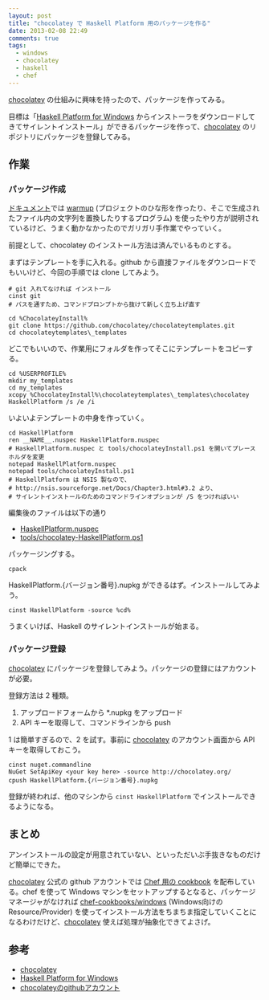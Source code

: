 ```yaml
---
layout: post
title: "chocolatey で Haskell Platform 用のパッケージを作る"
date: 2013-02-08 22:49
comments: true
tags:
  - windows
  - chocolatey
  - haskell
  - chef
---
```


[chocolatey] の仕組みに興味を持ったので、パッケージを作ってみる。

<!-- more -->

目標は「[Haskell Platform for Windows] からインストーラをダウンロードしてきてサイレントインストール」ができるパッケージを作って、[chocolatey] のリポジトリにパッケージを登録してみる。

## 作業

### パッケージ作成

[ドキュメント](https://github.com/chocolatey/chocolatey/wiki/CreatePackages)では [warmup] (プロジェクトのひな形を作ったり、そこで生成されたファイル内の文字列を置換したりするプログラム) を使ったやり方が説明されているけど、うまく動かなかったのでガリガリ手作業でやっていく。

前提として、chocolatey のインストール方法は済んでいるものとする。

まずはテンプレートを手に入れる。github から直接ファイルをダウンロードでもいいけど、今回の手順では clone してみよう。

    # git 入れてなければ インストール
    cinst git
    # パスを通すため、コマンドプロンプトから抜けて新しく立ち上げ直す

    cd %ChocolateyInstall%
    git clone https://github.com/chocolatey/chocolateytemplates.git
    cd chocolateytemplates\_templates

どこでもいいので、作業用にフォルダを作ってそこにテンプレートをコピーする。

    cd %USERPROFILE%
    mkdir my_templates
    cd my_templates
    xcopy %ChocolateyInstall%\chocolateytemplates\_templates\chocolatey HaskellPlatform /s /e /i

いよいよテンプレートの中身を作っていく。

    cd HaskellPlatform
    ren __NAME__.nuspec HaskellPlatform.nuspec 
    # HaskellPlatform.nuspec と tools/chocolateyInstall.ps1 を開いてプレースホルダを変更
    notepad HaskellPlatform.nuspec
    notepad tools/chocolateyInstall.ps1
    # HaskellPlatform は NSIS 製なので、
    # http://nsis.sourceforge.net/Docs/Chapter3.html#3.2 より、
    # サイレントインストールのためのコマンドラインオプションが /S をつければいい

編集後のファイルは以下の通り

- [HaskellPlatform.nuspec](https://github.com/f440/chocolatey-HaskellPlatform/blob/master/HaskellPlatform.nuspec)
- [tools/chocolatey-HaskellPlatform.ps1](https://github.com/f440/chocolatey-HaskellPlatform/blob/master/tools/chocolateyInstall.ps1)

パッケージングする。

    cpack

HaskellPlatform.{バージョン番号}.nupkg ができるはず。インストールしてみよう。

    cinst HaskellPlatform -source %cd%

うまくいけば、Haskell のサイレントインストールが始まる。

### パッケージ登録

[chocolatey] にパッケージを登録してみよう。パッケージの登録にはアカウントが必要。

登録方法は 2 種類。

1. アップロードフォームから \*.nupkg をアップロード
2. API キーを取得して、コマンドラインから push

1 は簡単すぎるので、2 を試す。事前に [chocolatey] のアカウント画面から API キーを取得しておこう。

    cinst nuget.commandline
    NuGet SetApiKey <your key here> -source http://chocolatey.org/
    cpush HaskellPlatform.{バージョン番号}.nupkg

登録が終われば、他のマシンから `cinst HaskellPlatform` でインストールできるようになる。

## まとめ

アンインストールの設定が用意されていない、といっただいぶ手抜きなものだけど簡単にできた。

[chocolatey] 公式の github アカウントでは [Chef 用の cookbook](https://github.com/chocolatey/chocolatey-cookbook) を配布している。chef を使って Windows マシンをセットアップするとなると、パッケージマネージャがなければ [chef-cookbooks/windows] (Windows向けのResource/Provider) を使ってインストール方法をちまちま指定していくことになるわけだけど、[chocolatey] 使えば処理が抽象化できてよさげ。

## 参考

- [chocolatey]
- [Haskell Platform for Windows]
- [chocolateyのgithubアカウント](https://github.com/chocolatey/)

[chocolatey]: http://chocolatey.org/
[Haskell Platform for Windows]: http://www.haskell.org/platform/windows.html
[warmup]: https://github.com/chucknorris/Warmup
[chef-cookbooks/windows]: https://github.com/opscode-cookbooks/windows
